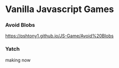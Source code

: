 # Vanilla Javascript Games

### Avoid Blobs
https://pshtony1.github.io/JS-Game/Avoid%20Blobs

### Yatch
making now
